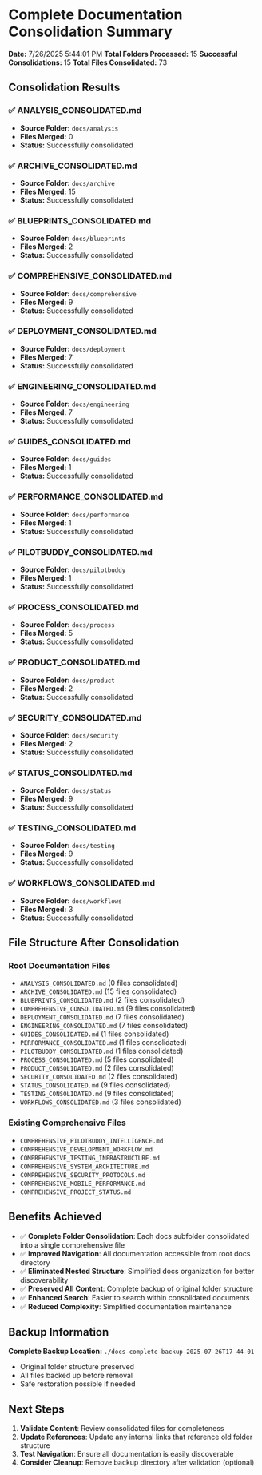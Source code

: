 # Complete Documentation Consolidation Summary

**Date:** 7/26/2025 5:44:01 PM
**Total Folders Processed:** 15
**Successful Consolidations:** 15
**Total Files Consolidated:** 73

## Consolidation Results

### ✅ ANALYSIS_CONSOLIDATED.md

- **Source Folder:** `docs/analysis`
- **Files Merged:** 0
- **Status:** Successfully consolidated

### ✅ ARCHIVE_CONSOLIDATED.md

- **Source Folder:** `docs/archive`
- **Files Merged:** 15
- **Status:** Successfully consolidated

### ✅ BLUEPRINTS_CONSOLIDATED.md

- **Source Folder:** `docs/blueprints`
- **Files Merged:** 2
- **Status:** Successfully consolidated

### ✅ COMPREHENSIVE_CONSOLIDATED.md

- **Source Folder:** `docs/comprehensive`
- **Files Merged:** 9
- **Status:** Successfully consolidated

### ✅ DEPLOYMENT_CONSOLIDATED.md

- **Source Folder:** `docs/deployment`
- **Files Merged:** 7
- **Status:** Successfully consolidated

### ✅ ENGINEERING_CONSOLIDATED.md

- **Source Folder:** `docs/engineering`
- **Files Merged:** 7
- **Status:** Successfully consolidated

### ✅ GUIDES_CONSOLIDATED.md

- **Source Folder:** `docs/guides`
- **Files Merged:** 1
- **Status:** Successfully consolidated

### ✅ PERFORMANCE_CONSOLIDATED.md

- **Source Folder:** `docs/performance`
- **Files Merged:** 1
- **Status:** Successfully consolidated

### ✅ PILOTBUDDY_CONSOLIDATED.md

- **Source Folder:** `docs/pilotbuddy`
- **Files Merged:** 1
- **Status:** Successfully consolidated

### ✅ PROCESS_CONSOLIDATED.md

- **Source Folder:** `docs/process`
- **Files Merged:** 5
- **Status:** Successfully consolidated

### ✅ PRODUCT_CONSOLIDATED.md

- **Source Folder:** `docs/product`
- **Files Merged:** 2
- **Status:** Successfully consolidated

### ✅ SECURITY_CONSOLIDATED.md

- **Source Folder:** `docs/security`
- **Files Merged:** 2
- **Status:** Successfully consolidated

### ✅ STATUS_CONSOLIDATED.md

- **Source Folder:** `docs/status`
- **Files Merged:** 9
- **Status:** Successfully consolidated

### ✅ TESTING_CONSOLIDATED.md

- **Source Folder:** `docs/testing`
- **Files Merged:** 9
- **Status:** Successfully consolidated

### ✅ WORKFLOWS_CONSOLIDATED.md

- **Source Folder:** `docs/workflows`
- **Files Merged:** 3
- **Status:** Successfully consolidated

## File Structure After Consolidation

### Root Documentation Files

- `ANALYSIS_CONSOLIDATED.md` (0 files consolidated)
- `ARCHIVE_CONSOLIDATED.md` (15 files consolidated)
- `BLUEPRINTS_CONSOLIDATED.md` (2 files consolidated)
- `COMPREHENSIVE_CONSOLIDATED.md` (9 files consolidated)
- `DEPLOYMENT_CONSOLIDATED.md` (7 files consolidated)
- `ENGINEERING_CONSOLIDATED.md` (7 files consolidated)
- `GUIDES_CONSOLIDATED.md` (1 files consolidated)
- `PERFORMANCE_CONSOLIDATED.md` (1 files consolidated)
- `PILOTBUDDY_CONSOLIDATED.md` (1 files consolidated)
- `PROCESS_CONSOLIDATED.md` (5 files consolidated)
- `PRODUCT_CONSOLIDATED.md` (2 files consolidated)
- `SECURITY_CONSOLIDATED.md` (2 files consolidated)
- `STATUS_CONSOLIDATED.md` (9 files consolidated)
- `TESTING_CONSOLIDATED.md` (9 files consolidated)
- `WORKFLOWS_CONSOLIDATED.md` (3 files consolidated)

### Existing Comprehensive Files

- `COMPREHENSIVE_PILOTBUDDY_INTELLIGENCE.md`
- `COMPREHENSIVE_DEVELOPMENT_WORKFLOW.md`
- `COMPREHENSIVE_TESTING_INFRASTRUCTURE.md`
- `COMPREHENSIVE_SYSTEM_ARCHITECTURE.md`
- `COMPREHENSIVE_SECURITY_PROTOCOLS.md`
- `COMPREHENSIVE_MOBILE_PERFORMANCE.md`
- `COMPREHENSIVE_PROJECT_STATUS.md`

## Benefits Achieved

- ✅ **Complete Folder Consolidation**: Each docs subfolder consolidated into a single comprehensive file
- ✅ **Improved Navigation**: All documentation accessible from root docs directory
- ✅ **Eliminated Nested Structure**: Simplified docs organization for better discoverability
- ✅ **Preserved All Content**: Complete backup of original folder structure
- ✅ **Enhanced Search**: Easier to search within consolidated documents
- ✅ **Reduced Complexity**: Simplified documentation maintenance

## Backup Information

**Complete Backup Location:** `./docs-complete-backup-2025-07-26T17-44-01`

- Original folder structure preserved
- All files backed up before removal
- Safe restoration possible if needed

## Next Steps

1. **Validate Content**: Review consolidated files for completeness
2. **Update References**: Update any internal links that reference old folder structure
3. **Test Navigation**: Ensure all documentation is easily discoverable
4. **Consider Cleanup**: Remove backup directory after validation (optional)
